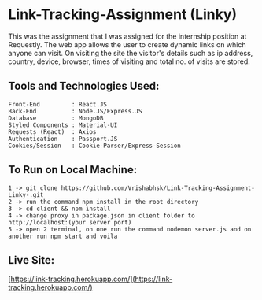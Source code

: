 # Link-Tracking-Assignment (Linky)
This was the assignment that I was assigned for the internship position at Requestly. The web app allows the user to create dynamic links on which
anyone can visit. On visiting the site the visitor's details such as ip address, country, device, browser, times of visiting and total no. of visits are stored.
## Tools and Technologies Used:
```
Front-End         : React.JS
Back-End          : Node.JS/Express.JS
Database          : MongoDB
Styled Components : Material-UI
Requests (React)  : Axios
Authentication    : Passport.JS
Cookies/Session   : Cookie-Parser/Express-Session
```
## To Run on Local Machine:
```
1 -> git clone https://github.com/Vrishabhsk/Link-Tracking-Assignment-Linky-.git
2 -> run the command npm install in the root directory
3 -> cd client && npm install
4 -> change proxy in package.json in client folder to http://localhost:(your server port)
5 -> open 2 terminal, on one run the command nodemon server.js and on another run npm start and voila
```
## Live Site:
[https://link-tracking.herokuapp.com/](https://link-tracking.herokuapp.com/)
